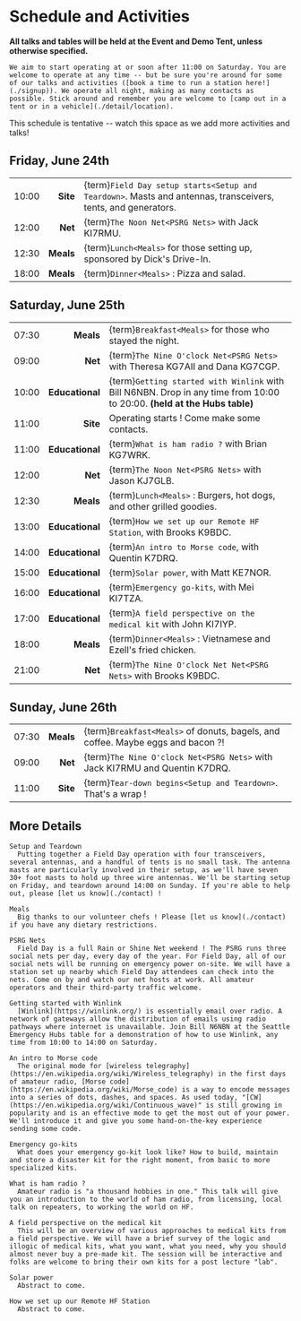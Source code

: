 # Schedule and Activities

**All talks and tables will be held at the Event and Demo Tent, unless otherwise specified.**

```{note}
We aim to start operating at or soon after 11:00 on Saturday. You are welcome to operate at any time -- but be sure you're around for some of our talks and activities ([book a time to run a station here!](./signup)). We operate all night, making as many contacts as possible. Stick around and remember you are welcome to [camp out in a tent or in a vehicle](./detail/location).
```

This schedule is tentative -- watch this space as we add more activities and talks!


## Friday, June 24th

|       |           |                                                                                                              |
| ----: | --------: | :----------------------------------------------------------------------------------------------------------- |
| 10:00 |  **Site** | {term}`Field Day setup starts<Setup and Teardown>`. Masts and antennas, transceivers, tents, and generators. |
| 12:00 |   **Net** | {term}`The Noon Net<PSRG Nets>` with Jack KI7RMU.                                                            |
| 12:30 | **Meals** | {term}`Lunch<Meals>` for those setting up, sponsored by Dick's Drive-In.                                     |
| 18:00 | **Meals** | {term}`Dinner<Meals>` : Pizza and salad.                                                                     |


## Saturday, June 25th

|       |                 |                                                                                                                          |
| ----: | --------------: | :----------------------------------------------------------------------------------------------------------------------- |
| 07:30 |       **Meals** | {term}`Breakfast<Meals>` for those who stayed the night.                                                                 |
| 09:00 |         **Net** | {term}`The Nine O'clock Net<PSRG Nets>` with Theresa KG7AII and Dana KG7CGP.                                             |
| 10:00 | **Educational** | {term}`Getting started with Winlink` with Bill N6NBN. Drop in any time from 10:00 to 20:00. **(held at the Hubs table)** |
| 11:00 |        **Site** | Operating starts ! Come make some contacts.                                                                              |
| 11:00 | **Educational** | {term}`What is ham radio ?` with Brian KG7WRK.                                                                           |
| 12:00 |         **Net** | {term}`The Noon Net<PSRG Nets>` with Jason KJ7GLB.                                                                       |
| 12:30 |       **Meals** | {term}`Lunch<Meals>` : Burgers, hot dogs, and other grilled goodies.                                                     |
| 13:00 | **Educational** | {term}`How we set up our Remote HF Station`, with Brooks K9BDC.                                                          |
| 14:00 | **Educational** | {term}`An intro to Morse code`, with Quentin K7DRQ.                                                                      |
| 15:00 | **Educational** | {term}`Solar power`, with Matt KE7NOR.                                                                                   |
| 16:00 | **Educational** | {term}`Emergency go-kits`, with Mei KI7TZA.                                                                                        |
| 17:00 | **Educational** | {term}`A field perspective on the medical kit` with John KI7IYP.                                                         |
| 18:00 |       **Meals** | {term}`Dinner<Meals>` : Vietnamese and Ezell's fried chicken.                                                            |
| 21:00 |         **Net** | {term}`The Nine O'clock Net Net<PSRG Nets>` with Brooks K9BDC.                                                           |


## Sunday, June 26th

|       |           |                                                                                 |
| ----: | --------: | :------------------------------------------------------------------------------ |
| 07:30 | **Meals** | {term}`Breakfast<Meals>` of donuts, bagels, and coffee. Maybe eggs and bacon ?! |
| 09:00 |   **Net** | {term}`The Nine O'clock Net<PSRG Nets>` with Jack KI7RMU and Quentin K7DRQ.     |
| 11:00 |  **Site** | {term}`Tear-down begins<Setup and Teardown>`. That's a wrap !                   |


## More Details

```{glossary}
Setup and Teardown
  Putting together a Field Day operation with four transceivers, several antennas, and a handful of tents is no small task. The antenna masts are particularly involved in their setup, as we'll have seven 30+ foot masts to hold up three wire antennas. We'll be starting setup on Friday, and teardown around 14:00 on Sunday. If you're able to help out, please [let us know](./contact) !

Meals
  Big thanks to our volunteer chefs ! Please [let us know](./contact) if you have any dietary restrictions.

PSRG Nets
  Field Day is a full Rain or Shine Net weekend ! The PSRG runs three social nets per day, every day of the year. For Field Day, all of our social nets will be running on emergency power on-site. We will have a station set up nearby which Field Day attendees can check into the nets. Come on by and watch our net hosts at work. All amateur operators and their third-party traffic welcome.

Getting started with Winlink
  [Winlink](https://winlink.org/) is essentially email over radio. A network of gateways allow the distribution of emails using radio pathways where internet is unavailable. Join Bill N6NBN at the Seattle Emergency Hubs table for a demonstration of how to use Winlink, any time from 10:00 to 14:00 on Saturday.

An intro to Morse code
  The original mode for [wireless telegraphy](https://en.wikipedia.org/wiki/Wireless_telegraphy) in the first days of amateur radio, [Morse code](https://en.wikipedia.org/wiki/Morse_code) is a way to encode messages into a series of dots, dashes, and spaces. As used today, "[CW](https://en.wikipedia.org/wiki/Continuous_wave)" is still growing in popularity and is an effective mode to get the most out of your power. We'll introduce it and give you some hand-on-the-key experience sending some code.

Emergency go-kits
  What does your emergency go-kit look like? How to build, maintain and store a disaster kit for the right moment, from basic to more specialized kits.

What is ham radio ?
  Amateur radio is "a thousand hobbies in one." This talk will give you an introduction to the world of ham radio, from licensing, local talk on repeaters, to working the world on HF.

A field perspective on the medical kit
  This will be an overview of various approaches to medical kits from a field perspective. We will have a brief survey of the logic and illogic of medical kits, what you want, what you need, why you should almost never buy a pre-made kit. The session will be interactive and folks are welcome to bring their own kits for a post lecture "lab".

Solar power
  Abstract to come.

How we set up our Remote HF Station
  Abstract to come.
```
